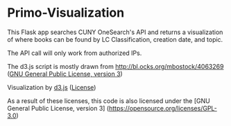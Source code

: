 # Primo-Visualization

This Flask app searches CUNY OneSearch's API and returns a visualization of where books can be found by LC Classification, creation date, and topic.

The API call will only work from authorized IPs.

The d3.js script is mostly drawn from http://bl.ocks.org/mbostock/4063269 ([GNU General Public License, version 3](https://opensource.org/licenses/GPL-3.0))

Visualization by [d3.js](http://d3js.org) ([License](https://github.com/mbostock/d3/blob/master/LICENSE))



As a result of these licenses, this code is also licensed under the [GNU General Public License, version 3] (https://opensource.org/licenses/GPL-3.0)
